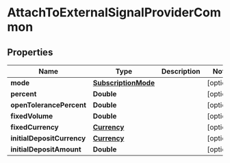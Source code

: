 # AttachToExternalSignalProviderCommon

## Properties
Name | Type | Description | Notes
------------ | ------------- | ------------- | -------------
**mode** | [**SubscriptionMode**](SubscriptionMode.md) |  |  [optional]
**percent** | **Double** |  |  [optional]
**openTolerancePercent** | **Double** |  |  [optional]
**fixedVolume** | **Double** |  |  [optional]
**fixedCurrency** | [**Currency**](Currency.md) |  |  [optional]
**initialDepositCurrency** | [**Currency**](Currency.md) |  |  [optional]
**initialDepositAmount** | **Double** |  |  [optional]
